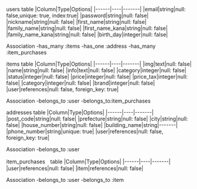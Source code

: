 users  table
|Column|Type|Options|
|------|----|-------|
|email|string|null: false,unique: true, index:true|
|password|string|null: false|
|nickname|string|null: false|
|first_name|string|null: false|
|family_name|string|null: false|
|first_name_kana|string|null: false|
|family_name_kana|string|null: false|
|birth_day|integer|null: false|

Association
-has_many :items
-has_one :address
-has_many :item_purchases

items table
|Column|Type|Options|
|------|----|-------|
|img|text|null: false|
|name|string|null: false|
|info|text|null: false|
|category|integer|null: false|
|status|integer|null: false|
|price|integer|null: false|
|price_tax|integer|null: false|
|category|integer|null: false|
|brand|integer|null: false|
|user|references|null: false, foreign_key: true|

Association
-belongs_to :user
-belongs_to:item_purchases

addresses table
|Column|Type|Options|
|------|----|-------|
|post_code|string|null: false|
|prefecture|string|null: false|
|city|string|null: false|
|house_number|string|null: false|
|building_name|string|-------|
|phone_number|string|unique: true|
|user|references|null: false, foreign_key: true|

Association
-belongs_to :user

item_purchases　table
|Column|Type|Options|
|------|----|-------|
|user|references|null: false|
|item|references|null: false|

Association
-belongs_to :user
-belongs_to :item